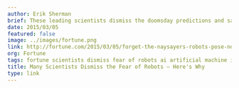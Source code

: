```yaml
---
author: Erik Sherman
brief: These leading scientists dismiss the doomsday predictions and say artificial intelligence, automation and robotics will bring a better world. Here’s why.
date: 2015/03/05
featured: false
image: ../images/fortune.png
link: http://fortune.com/2015/03/05/forget-the-naysayers-robots-pose-no-threat-to-humanity-these-experts-say/
org: Fortune
tags: fortune scientists dismiss fear of robots ai artificial machine intelligence jeff hawkins numenta
title: Many Scientists Dismiss the Fear of Robots — Here's Why
type: link
---
```

